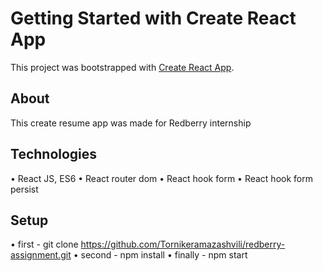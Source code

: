 # Getting Started with Create React App

This project was bootstrapped with [Create React App](https://github.com/facebook/create-react-app).

## About

This create resume app was made for Redberry internship

## Technologies

• React JS, ES6
• React router dom
• React hook form
• React hook form persist

## Setup

• first - git clone https://github.com/Tornikeramazashvili/redberry-assignment.git
• second - npm install
• finally - npm start
